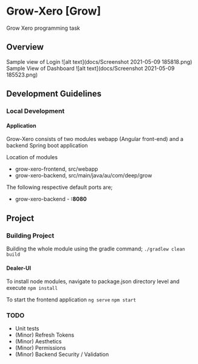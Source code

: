 # Grow-Xero [Grow]
Grow Xero programming task
## Overview
Sample view of Login
![alt text](docs/Screenshot 2021-05-09 185818.png)
Sample View of Dashboard
![alt text](docs/Screenshot 2021-05-09 185523.png)


## Development Guidelines
### Local Development
#### Application
Grow-Xero consists of two modules webapp (Angular front-end) and a backend Spring boot application

Location of modules
- grow-xero-frontend, src/webapp
- grow-xero-backend, src/main/java/au/com/deep/grow

The following respective default ports are;
- grow-xero-backend - **:8080**


## Project
### Building Project
Building the whole module using the gradle command;
`./gradlew clean build`

#### Dealer-UI
To install node modules, navigate to package.json directory level and execute
`npm install`

To start the frontend application
`ng serve`
`npm start`


### TODO
- Unit tests
- (Minor) Refresh Tokens
- (Minor) Aesthetics
- (Minor) Permissions
- (Minor) Backend Security / Validation

